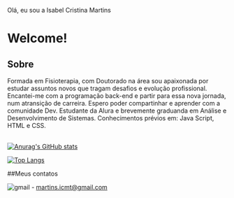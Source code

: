 Olá, eu sou a Isabel Cristina Martins
<h1>Welcome!</h1>

<h2> Sobre </h2>
Formada em Fisioterapia, com Doutorado na área sou apaixonada por estudar assuntos novos que tragam desafios e evolução profissional. Encantei-me com a programação back-end e partir para essa nova jornada, num atransição de carreira. Espero poder compartinhar e aprender com a comunidade Dev. Estudante da Alura e brevemente graduanda em Análise e Desenvolvimento de Sistemas. 
Conhecimentos prévios em: Java Script, HTML e CSS. 
<br> </br>




[![Anurag's GitHub stats](https://github-readme-stats.vercel.app/api?username=IsaCristinaMartins&show_icons=true&theme=radical)](https://github.com/anuraghazra/github-readme-stats)

[![Top Langs](https://github-readme-stats.vercel.app/api/top-langs/?username=IsaCristinaMartins&layout=compact&theme=radical)](https://github.com/anuraghazra/github-readme-stats)


##Meus contatos


![gmail](https://img.shields.io/badge/Gmail-D14836?style=for-the-badge&logo=gmail&logoColor=white)  - martins.icmt@gmail.com

